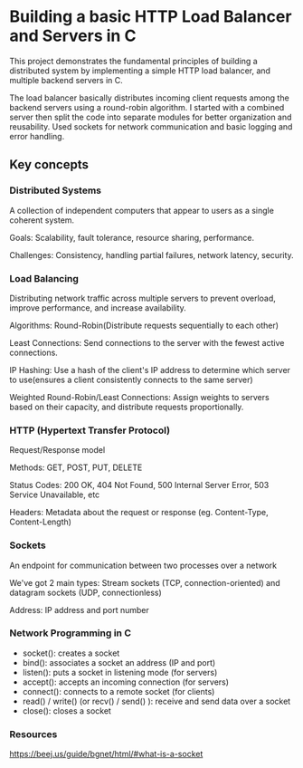 # Building a basic HTTP Load Balancer and Servers in C

This project demonstrates the fundamental principles of building a distributed system by implementing a simple HTTP load balancer, and multiple backend servers in C.

The load balancer basically distributes incoming client requests among the backend servers using a round-robin algorithm. I started with a combined server then split the code into separate modules for better organization and reusability. Used sockets for network communication and basic logging and error handling.



## Key concepts

### Distributed Systems

A collection of independent computers that appear to users as a single coherent system.

Goals: Scalability, fault tolerance, resource sharing, performance.

Challenges: Consistency, handling partial failures, network latency, security.



### Load Balancing

Distributing network traffic across multiple servers to prevent overload, improve performance, and increase availability.

Algorithms: Round-Robin(Distribute requests sequentially to each other)

Least Connections: Send connections to the server with the fewest active connections.

IP Hashing: Use a hash of the client's IP address to determine which server to use(ensures a client consistently connects to the same server)

Weighted Round-Robin/Least Connections: Assign weights to servers based on their capacity, and distribute requests proportionally.

### HTTP (Hypertext Transfer Protocol)

Request/Response model

Methods: GET, POST, PUT, DELETE

Status Codes: 200 OK, 404 Not Found, 500 Internal Server Error, 503 Service Unavailable, etc

Headers: Metadata about the request or response (eg. Content-Type, Content-Length)



### Sockets

An endpoint for communication between two processes over a network

We've got 2 main types: Stream sockets (TCP, connection-oriented) and datagram sockets (UDP, connectionless)

Address: IP address and port number



### Network Programming in C

- socket(): creates a socket
- bind(): associates a socket an address (IP and port)
- listen(): puts a socket in listening mode (for servers)
- accept(): accepts an incoming connection (for servers)
- connect(): connects to a remote socket (for clients)
- read() / write() (or recv() / send() ): receive and send data over a socket
- close(): closes a socket





### Resources
https://beej.us/guide/bgnet/html/#what-is-a-socket







